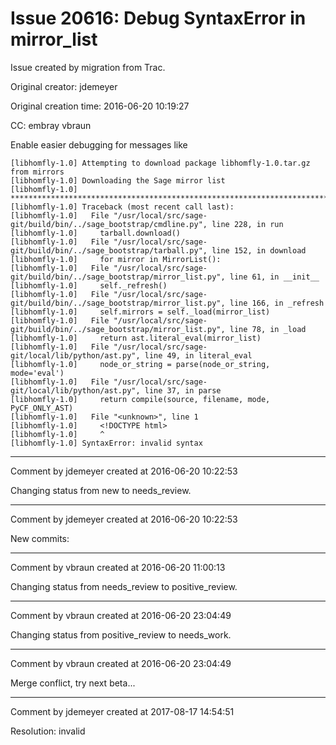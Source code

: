 # Issue 20616: Debug SyntaxError in mirror_list

Issue created by migration from Trac.

Original creator: jdemeyer

Original creation time: 2016-06-20 10:19:27

CC:  embray vbraun

Enable easier debugging for messages like

```
[libhomfly-1.0] Attempting to download package libhomfly-1.0.tar.gz from mirrors
[libhomfly-1.0] Downloading the Sage mirror list
[libhomfly-1.0] ************************************************************************
[libhomfly-1.0] Traceback (most recent call last):
[libhomfly-1.0]   File "/usr/local/src/sage-git/build/bin/../sage_bootstrap/cmdline.py", line 228, in run
[libhomfly-1.0]     tarball.download()
[libhomfly-1.0]   File "/usr/local/src/sage-git/build/bin/../sage_bootstrap/tarball.py", line 152, in download
[libhomfly-1.0]     for mirror in MirrorList():
[libhomfly-1.0]   File "/usr/local/src/sage-git/build/bin/../sage_bootstrap/mirror_list.py", line 61, in __init__
[libhomfly-1.0]     self._refresh()
[libhomfly-1.0]   File "/usr/local/src/sage-git/build/bin/../sage_bootstrap/mirror_list.py", line 166, in _refresh
[libhomfly-1.0]     self.mirrors = self._load(mirror_list)
[libhomfly-1.0]   File "/usr/local/src/sage-git/build/bin/../sage_bootstrap/mirror_list.py", line 78, in _load
[libhomfly-1.0]     return ast.literal_eval(mirror_list)
[libhomfly-1.0]   File "/usr/local/src/sage-git/local/lib/python/ast.py", line 49, in literal_eval
[libhomfly-1.0]     node_or_string = parse(node_or_string, mode='eval')
[libhomfly-1.0]   File "/usr/local/src/sage-git/local/lib/python/ast.py", line 37, in parse
[libhomfly-1.0]     return compile(source, filename, mode, PyCF_ONLY_AST)
[libhomfly-1.0]   File "<unknown>", line 1
[libhomfly-1.0]     <!DOCTYPE html>
[libhomfly-1.0]     ^
[libhomfly-1.0] SyntaxError: invalid syntax
```



---

Comment by jdemeyer created at 2016-06-20 10:22:53

Changing status from new to needs_review.


---

Comment by jdemeyer created at 2016-06-20 10:22:53

New commits:


---

Comment by vbraun created at 2016-06-20 11:00:13

Changing status from needs_review to positive_review.


---

Comment by vbraun created at 2016-06-20 23:04:49

Changing status from positive_review to needs_work.


---

Comment by vbraun created at 2016-06-20 23:04:49

Merge conflict, try next beta...


---

Comment by jdemeyer created at 2017-08-17 14:54:51

Resolution: invalid

